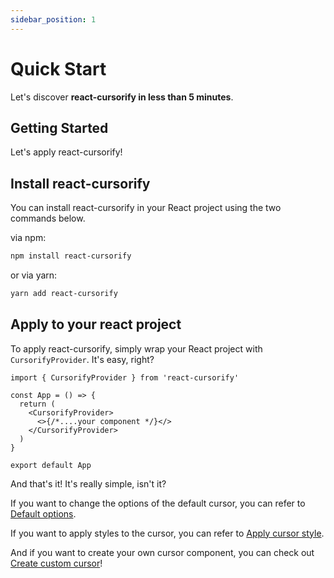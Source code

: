 ```yaml
---
sidebar_position: 1
---
```


# Quick Start

Let's discover **react-cursorify in less than 5 minutes**.

## Getting Started

Let's apply react-cursorify!

## Install react-cursorify

You can install react-cursorify in your React project using the two commands below.

via npm:

```zsh
npm install react-cursorify
```

or via yarn:

```zsh
yarn add react-cursorify
```

## Apply to your react project

To apply react-cursorify, simply wrap your React project with `CursorifyProvider`. It's easy, right?

```tsx
import { CursorifyProvider } from 'react-cursorify'

const App = () => {
  return (
    <CursorifyProvider>
      <>{/*....your component */}</>
    </CursorifyProvider>
  )
}

export default App
```

And that's it! It's really simple, isn't it?

If you want to change the options of the default cursor, you can refer to [Default options](./default-options.md).

If you want to apply styles to the cursor, you can refer to [Apply cursor style](./apply-cursor-style.md).

And if you want to create your own cursor component, you can check out [Create custom cursor](./create-custom-cursor.md)!
